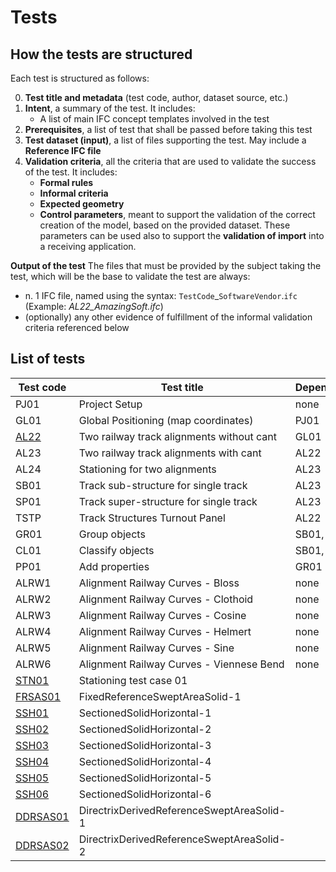# Tests

## How the tests are structured
Each test is structured as follows:

0. **Test title and metadata** (test code, author, dataset source, etc.)
1. **Intent**, a summary of the test. It includes:
   - A list of main IFC concept templates involved in the test
2. **Prerequisites**, a list of test that shall be passed before taking this test
3. **Test dataset (input)**, a list of files supporting the test. May include a **Reference IFC file**
4. **Validation criteria**, all the criteria that are used to validate the success of the test. It includes:
   - **Formal rules**
   - **Informal criteria**
   - **Expected geometry**
   - **Control parameters**, meant to support the validation of the correct creation of the model, based on the provided dataset. These parameters can be used also to support the **validation of import** into a receiving application.

**Output of the test**
The files that must be provided by the subject taking the test, which will be the base to validate the test are always:
   - n. 1 IFC file, named using the syntax: `TestCode`_`SoftwareVendor`.`ifc` (Example: *AL22_AmazingSoft.ifc*)
   - (optionally) any other evidence of fulfillment of the informal validation criteria referenced below


## List of tests

| Test code                   | Test title                                | Dependencies |
|-----------------------------|-------------------------------------------|--------------|
| PJ01                        | Project Setup                             | none         |
| GL01                        | Global Positioning (map coordinates)      | PJ01         |
| [AL22](./AL22_example-test) | Two railway track alignments without cant | GL01         |
| AL23                        | Two railway track alignments with cant    | AL22         |
| AL24                        | Stationing for two alignments             | AL23         |
| SB01                        | Track sub-structure for single track      | AL23         |
| SP01                        | Track super-structure for single track    | AL23         |
| TSTP                        | Track Structures Turnout Panel            | AL22         |
| GR01                        | Group objects                             | SB01, SP01   |
| CL01                        | Classify objects                          | SB01, SP01   |
| PP01                        | Add properties                            | GR01         |
| ALRW1                       | Alignment Railway Curves - Bloss          | none         |
| ALRW2                       | Alignment Railway Curves - Clothoid       | none         |
| ALRW3                       | Alignment Railway Curves - Cosine         | none         |
| ALRW4                       | Alignment Railway Curves - Helmert        | none         |
| ALRW5                       | Alignment Railway Curves - Sine           | none         |
| ALRW6                       | Alignment Railway Curves - Viennese Bend  | none         |
| [STN01](./STN01)            | Stationing test case 01                   |              |
| [FRSAS01](./FRSAS01)        | FixedReferenceSweptAreaSolid-1            |              |
| [SSH01](./SSH01)            | SectionedSolidHorizontal-1                |              |
| [SSH02](./SSH02)            | SectionedSolidHorizontal-2                |              |
| [SSH03](./SSH03)            | SectionedSolidHorizontal-3                |              |
| [SSH04](./SSH04)            | SectionedSolidHorizontal-4                |              |
| [SSH05](./SSH05)            | SectionedSolidHorizontal-5                |              |
| [SSH06](./SSH06)            | SectionedSolidHorizontal-6                |              |
| [DDRSAS01](./DDRSAS01)      | DirectrixDerivedReferenceSweptAreaSolid-1 |              |
| [DDRSAS02](./DDRSAS02)      | DirectrixDerivedReferenceSweptAreaSolid-2 |              |
